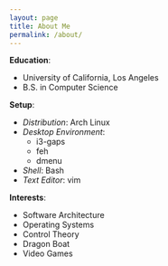 ```yaml
---
layout: page
title: About Me
permalink: /about/
---
```


__Education__: 

* University of California, Los Angeles
* B.S. in Computer Science 

__Setup__:

* _Distribution_: Arch Linux
* _Desktop Environment_: 
  - i3-gaps
  - feh
  - dmenu
* _Shell_: Bash
* _Text Editor_: vim


__Interests__:

  * Software Architecture
  * Operating Systems
  * Control Theory
  * Dragon Boat
  * Video Games

<!--
This is the base Jekyll theme. You can find out more info about customizing your Jekyll theme, as well as basic Jekyll usage documentation at [jekyllrb.com](http://jekyllrb.com/)

You can find the source code for the Jekyll new theme at:
{% include icon-github.html username="jekyll" %} /
[minima](https://github.com/jekyll/minima)

You can find the source code for Jekyll at
{% include icon-github.html username="jekyll" %} /
[jekyll](https://github.com/jekyll/jekyll)
-->
